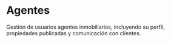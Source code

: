# Agentes

Gestión de usuarios agentes inmobiliarios, incluyendo su perfil, propiedades publicadas y comunicación con clientes.
